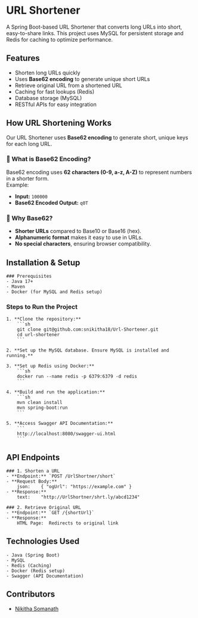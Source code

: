 # URL Shortener

A Spring Boot-based URL Shortener that converts long URLs into short, easy-to-share links. This project uses MySQL for persistent storage and Redis for caching to optimize performance.

## Features
- Shorten long URLs quickly
- Uses **Base62 encoding** to generate unique short URLs
- Retrieve original URL from a shortened URL
- Caching for fast lookups (Redis)
- Database storage (MySQL)
- RESTful APIs for easy integration

## How URL Shortening Works
Our URL Shortener uses **Base62 encoding** to generate short, unique keys for each long URL.

### 🔹 What is Base62 Encoding?
Base62 encoding uses **62 characters (0-9, a-z, A-Z)** to represent numbers in a shorter form.  
Example:  
- **Input:** `100000`  
- **Base62 Encoded Output:** `q0T`  

### 🔹 Why Base62?
- **Shorter URLs** compared to Base10 or Base16 (hex).
- **Alphanumeric format** makes it easy to use in URLs.
- **No special characters**, ensuring browser compatibility.


## Installation & Setup

	### Prerequisites
	- Java 17+
	- Maven
	- Docker (for MySQL and Redis setup)

### Steps to Run the Project

	1. **Clone the repository:**
  		```sh
   		git clone git@github.com:snikitha18/Url-Shortener.git
   		cd url-shortener
   		```

	2. **Set up the MySQL database. Ensure MySQL is installed and running.**

	3. **Set up Redis using Docker:**
   		```sh
    	docker run --name redis -p 6379:6379 -d redis
    	```

	4. **Build and run the application:**
   		```sh
   		mvn clean install
   		mvn spring-boot:run
   		```

	5. **Access Swagger API Documentation:**
 		```
  		http://localhost:8080/swagger-ui.html
    	```

## API Endpoints

	### 1. Shorten a URL
	- **Endpoint:** `POST /UrlShortner/short`
	- **Request Body:**  
		json:    { "ogUrl": "https://example.com" }
	- **Response:**  
		text:	 "http://UrlShortner/shrt.ly/abcd1234" 

	### 2. Retrieve Original URL
	- **Endpoint:** `GET /{shortUrl}`
	- **Response:**  
    	HTML Page:	Redirects to original link

## Technologies Used
	- Java (Spring Boot)
	- MySQL
	- Redis (Caching)
	- Docker (Redis setup)
	- Swagger (API Documentation)

## Contributors
- [Nikitha Somanath](https://github.com/snikitha18)





